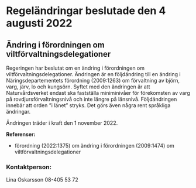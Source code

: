 # Regeländringar beslutade den 4 augusti 2022

## Ändring i förordningen om viltförvaltningsdelegationer

Regeringen har beslutat om en ändring i förordningen om viltförvaltningsdelegationer. Ändringen är en följdändring till en ändring i Näringsdepartementets förordning (2009:1263\) om förvaltning av björn, varg, järv, lo och kungsörn. Syftet med den ändringen är att Naturvårdsverket endast ska fastställa miniminivåer för förekomsten av varg på rovdjursförvaltningsnivå och inte längre på länsnivå. Följdändringen innebär att orden ”i länet” stryks. Det görs även några rent språkliga ändringar.

Ändringen träder i kraft den 1 november 2022\.

**Referenser:**

* förordning (2022:1375\) om ändring i förordningen (2009:1474\) om viltförvaltningsdelegationer

### Kontaktperson:

Lina Oskarsson 08\-405 53 72
